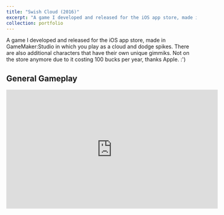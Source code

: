 ```yaml
---
title: "Swish Cloud (2016)"
excerpt: "A game I developed and released for the iOS app store, made in GameMaker:Studio in which you play as a cloud and dodge spikes. There are also additional characters that have their own unique gimmiks. Not on the store anymore due to it costing 100 bucks per year, thanks Apple. :') <br/><img src='/images/SwishCloud/swishCloud.PNG'>"
collection: portfolio
---
```

A game I developed and released for the iOS app store, made in GameMaker:Studio in which you play as a cloud and dodge spikes. There are also additional characters that have their own unique gimmiks. Not on the store anymore due to it costing 100 bucks per year, thanks Apple. :')

General Gameplay
------
<iframe width="560" height="315" src="https://www.youtube.com/embed/ZYKYqvcyjKw" title="YouTube video player" frameborder="0" allow="accelerometer; autoplay; clipboard-write; encrypted-media; gyroscope; picture-in-picture" allowfullscreen></iframe>